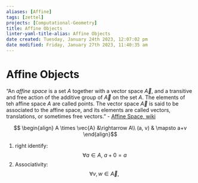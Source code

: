 ```yaml
---
aliases: [Affine]
tags: [zettel]
projects: [Computational-Geometry]
title: Affine Objects
linter-yaml-title-alias: Affine Objects
date created: Tuesday, January 24th 2023, 12:07:02 pm
date modified: Friday, January 27th 2023, 11:40:35 am
---
```


# Affine Objects

“An *affine space* is a set $A$ together with a vector space $\vec{A}$, and a transitive and free action of the additive group of $\vec{A}$ on the set $A$. The elements of teh affine space $A$ are called points. The vector space $\vec{A}$ is said to be associated to the affine space, and its elements are called vectors, translations, or sometimes free vectors.” - [Affine Space, wiki](https://en.wikipedia.org/wiki/Affine_space)

$$
\begin{align}
A \times \vec{A} &\rightarrow A\\
(a, v) & \mapsto a+v
\end{align}$$
1. right identify: $$\forall a\in A, \: a+0 = a$$
2. Associativity: $$\forall v, w \in \vec{A}, \, 
$$
